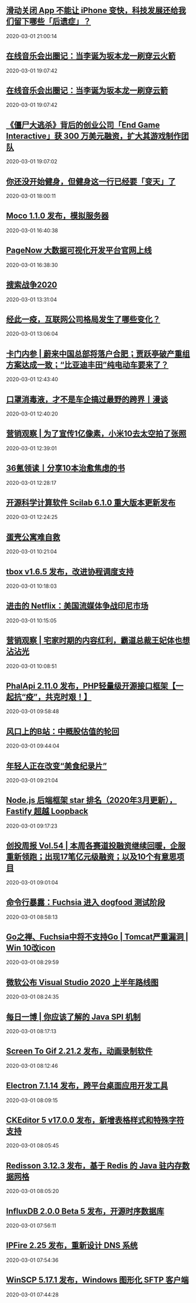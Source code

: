 ## <a href="http://www.geekpark.net/news/256292" target="_blank">滑动关闭 App 不能让 iPhone 变快，科技发展还给我们留下哪些「后遗症」？</a>
2020-03-01 21:00:14 
## <a href="http://36kr.com/p/5296734.html?ktm_source=feed" target="_blank">在线音乐会出圈记：当李诞为坂本龙一刷穿云火箭</a>
2020-03-01 19:07:42 
## <a href="http://36kr.com/p/5296734.html?ktm_source=feed" target="_blank">在线音乐会出圈记：当李诞为坂本龙一刷穿云箭</a>
2020-03-01 19:07:42 
## <a href="http://36kr.com/p/5296656.html?ktm_source=feed" target="_blank">《僵尸大逃杀》背后的创业公司「End Game Interactive」获 300 万美元融资，扩大其游戏制作团队</a>
2020-03-01 19:07:02 
## <a href="http://www.geekpark.net/news/256297" target="_blank">你还没开始健身，但健身这一行已经要「变天」了</a>
2020-03-01 18:00:11 
## <a href="https://www.oschina.net/news/113737/moco-1-1-0-released" target="_blank">Moco 1.1.0 发布，模拟服务器</a>
2020-03-01 16:40:38 
## <a href="https://www.oschina.net/news/113736/pagenow-news" target="_blank">PageNow 大数据可视化开发平台官网上线</a>
2020-03-01 16:38:30 
## <a href="http://36kr.com/p/5296652.html?ktm_source=feed" target="_blank">搜索战争2020</a>
2020-03-01 13:31:04 
## <a href="http://www.36kr.com/p/5296653.html?ktm_source=feed" target="_blank">经此一疫，互联网公司格局发生了哪些变化？</a>
2020-03-01 13:06:04 
## <a href="http://36kr.com/p/5296692.html?ktm_source=feed" target="_blank">卡门内参 | 蔚来中国总部将落户合肥；贾跃亭破产重组方案达成一致；“比亚迪丰田”纯电动车要来了？</a>
2020-03-01 12:43:40 
## <a href="http://36kr.com/p/5296689.html?ktm_source=feed" target="_blank">口罩消毒液，才不是车企搞过最野的跨界丨漫谈</a>
2020-03-01 12:40:20 
## <a href="http://36kr.com/p/5294531.html?ktm_source=feed" target="_blank">营销观察 | 为了宣传1亿像素，小米10去太空拍了张照</a>
2020-03-01 12:39:01 
## <a href="http://36kr.com/p/5296683.html?ktm_source=feed" target="_blank">36氪领读丨分享10本治愈焦虑的书</a>
2020-03-01 12:28:17 
## <a href="https://www.oschina.net/news/113735/scilab-6-1-0-released" target="_blank">开源科学计算软件 Scilab 6.1.0 重大版本更新发布</a>
2020-03-01 12:24:25 
## <a href="http://www.36kr.com/p/5296531.html?ktm_source=feed" target="_blank">​蛋壳公寓难自救</a>
2020-03-01 10:21:04 
## <a href="https://www.oschina.net/news/113734/tbox-1-6-5-released" target="_blank">tbox v1.6.5 发布，改进协程调度支持</a>
2020-03-01 10:18:03 
## <a href="http://36kr.com/p/5296611.html?ktm_source=feed" target="_blank">进击的 Netflix：美国流媒体争战印尼市场</a>
2020-03-01 10:15:05 
## <a href="http://36kr.com/p/5296375.html?ktm_source=feed" target="_blank">营销观察 | 宅家时期的内容红利，霸道总裁王妃体也想沾沾光</a>
2020-03-01 10:08:51 
## <a href="https://www.oschina.net/news/113733/phalapi-2-11-0-released" target="_blank">PhalApi 2.11.0 发布，PHP轻量级开源接口框架【一起抗“疫”，共克时艰！】</a>
2020-03-01 09:58:48 
## <a href="http://36kr.com/p/5296534.html?ktm_source=feed" target="_blank">风口上的B站：中概股估值的轮回</a>
2020-03-01 09:44:04 
## <a href="http://36kr.com/p/5296542.html?ktm_source=feed" target="_blank">年轻人正在改变“美食纪录片”</a>
2020-03-01 09:21:04 
## <a href="https://www.oschina.net/news/113732/node-framework-ranking-2020-03" target="_blank">Node.js 后端框架 star 排名（2020年3月更新），Fastify 超越 Loopback</a>
2020-03-01 09:17:23 
## <a href="http://36kr.com/p/5296530.html?ktm_source=feed" target="_blank">创投周报 Vol.54 | 本周各赛道投融资继续回暖，企服重新领跑；出现17笔亿元级融资；以及10个有意思项目</a>
2020-03-01 09:01:04 
## <a href="https://www.oschina.net/news/113731/fuchsia-dogfood-test" target="_blank">命令行暴露：Fuchsia 进入 dogfood 测试阶段</a>
2020-03-01 08:58:13 
## <a href="https://www.oschina.net/question/3820517_2314966" target="_blank">Go之禅、Fuchsia中将不支持Go | Tomcat严重漏洞 | Win 10改icon</a>
2020-03-01 08:29:59 
## <a href="https://www.oschina.net/news/113729/microsoft-vs-roadmap-2020" target="_blank">微软公布 Visual Studio 2020 上半年路线图</a>
2020-03-01 08:24:35 
## <a href="https://my.oschina.net/crossoverjie/blog/3171467" target="_blank">每日一博 | 你应该了解的 Java SPI 机制</a>
2020-03-01 08:17:13 
## <a href="https://www.oschina.net/news/113727/screen-to-gif-2-21-2-released" target="_blank">Screen To Gif 2.21.2 发布，动画录制软件</a>
2020-03-01 08:12:46 
## <a href="https://www.oschina.net/news/113726/electron-7-1-14-released" target="_blank">Electron 7.1.14 发布，跨平台桌面应用开发工具</a>
2020-03-01 08:09:15 
## <a href="https://www.oschina.net/news/113725/ckeditor-5-v17-released" target="_blank">CKEditor 5 v17.0.0 发布，新增表格样式和特殊字符支持</a>
2020-03-01 08:05:45 
## <a href="https://www.oschina.net/news/113724/redisson-3-12-3-released" target="_blank">Redisson 3.12.3 发布，基于 Redis 的 Java 驻内存数据网格</a>
2020-03-01 08:05:20 
## <a href="https://www.oschina.net/news/113723/influxdb-2-0-0-beta-5-released" target="_blank">InfluxDB 2.0.0 Beta 5 发布，开源时序数据库</a>
2020-03-01 07:56:11 
## <a href="https://www.oschina.net/news/113722/ipfire-2-25-released" target="_blank">IPFire 2.25 发布，重新设计 DNS 系统</a>
2020-03-01 07:54:36 
## <a href="https://www.oschina.net/news/113721/winscp-5-17-1-released" target="_blank">WinSCP 5.17.1 发布，Windows 图形化 SFTP 客户端</a>
2020-03-01 07:44:28 
